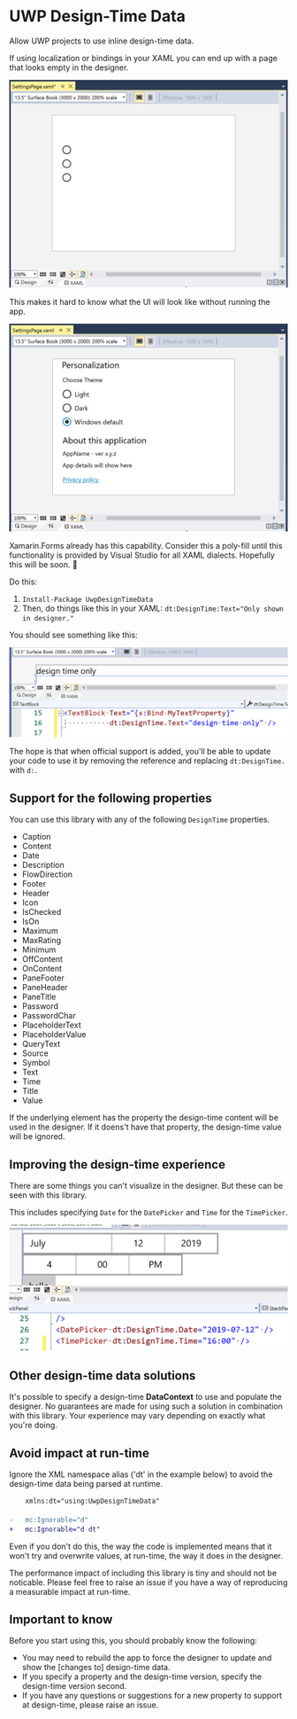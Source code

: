 # UWP Design-Time Data

Allow UWP projects to use inline design-time data.

If using localization or bindings in your XAML you can end up with a page that looks empty in the designer.

![Designer with no useful, visible data](./assets/design-time-before.png)

This makes it hard to know what the UI will look like without running the app.

![Designer showing content at design-time](./assets/design-time-after.png)

Xamarin.Forms already has this capability. Consider this a poly-fill until this functionality is provided by Visual Studio for all XAML dialects. Hopefully this will be soon. :crossed_fingers:

Do this:

1. `Install-Package UwpDesignTimeData`
2. Then, do things like this in your XAML: `dt:DesignTime:Text="Only shown in designer."`

You should see something like this:

![Design time data in bindings shown in VS](./assets/design-time-binding.png)


The hope is that when official support is added, you'll be able to update your code to use it by removing the reference and replacing `dt:DesignTime.` with `d:`.

## Support for the following properties

You can use this library with any of the following `DesignTime` properties.

- Caption
- Content
- Date
- Description
- FlowDirection
- Footer
- Header
- Icon
- IsChecked
- IsOn
- Maximum
- MaxRating
- Minimum
- OffContent
- OnContent
- PaneFooter
- PaneHeader
- PaneTitle
- Password
- PasswordChar
- PlaceholderText
- PlaceholderValue
- QueryText
- Source
- Symbol
- Text
- Time
- Title
- Value

If the underlying element has the property the design-time content will be used in the designer. If it doens't have that property, the design-time value will be ignored.

## Improving the design-time experience

There are some things you can't visualize in the designer. But these can be seen with this library.

This includes specifying `Date` for the `DatePicker` and `Time` for the `TimePicker`.

![DatePicker and TimePicker showing values in the designer](./assets/design-time-dateandtime.png)

## Other design-time data solutions

It's possible to specify a design-time **DataContext** to use and populate the designer. No guarantees are made for using such a solution in combination with this library. Your experience may vary depending on exactly what you're doing.

## Avoid impact at run-time

Ignore the XML namespace alias ('dt' in the example below) to avoid the design-time data being parsed at runtime.

```diff
    xmlns:dt="using:UwpDesignTimeData"

-   mc:Ignorable="d"
+   mc:Ignorable="d dt"
```

Even if you don't do this, the way the code is implemented means that it won't try and overwrite values, at run-time, the way it does in the designer.

The performance impact of including this library is tiny and should not be noticable. Please feel free to raise an issue if you have a way of reproducing a measurable impact at run-time.

## Important to know

Before you start using this, you should probably know the following:

- You may need to rebuild the app to force the designer to update and show the [changes to] design-time data.
- If you specify a property and the design-time version, specify the design-time version second.
- If you have any questions or suggestions for a new property to support at design-time, please raise an issue.
